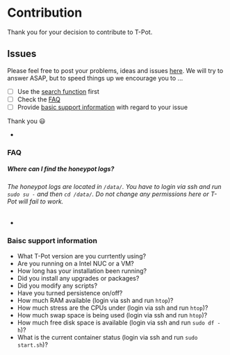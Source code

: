 # Contribution

Thank you for your decision to contribute to T-Pot.

## Issues

Please feel free to post your problems, ideas and issues [here](https://github.com/dtag-dev-sec/tpotce/issues). We will try to answer ASAP, but to speed things up we encourage you to ...
- [ ] Use the [search function](https://github.com/dtag-dev-sec/tpotce/issues?utf8=%E2%9C%93&q=) first
- [ ] Check the [FAQ](#faq)
- [ ] Provide [basic support information](#info) with regard to your issue

Thank you :smiley:

-

<a name="faq"></a>
### FAQ

##### Where can I find the honeypot logs?
###### The honeypot logs are located in `/data/`. You have to login via ssh and run `sudo su -` and then `cd /data/`. Do not change any permissions here or T-Pot will fail to work.

-


<a name="info"></a>
### Baisc support information

- What T-Pot version are you currtently using?
- Are you running on a Intel NUC or a VM?
- How long has your installation been running?
- Did you install any upgrades or packages?
- Did you modify any scripts?
- Have you turned persistence on/off?
- How much RAM available (login via ssh and run `htop`)?
- How much stress are the CPUs under (login via ssh and run `htop`)?
- How much swap space is being used (login via ssh and run `htop`)?
- How much free disk space is available (login via ssh and run `sudo df -h`)?
- What is the current container status (login via ssh and run `sudo start.sh`)?
